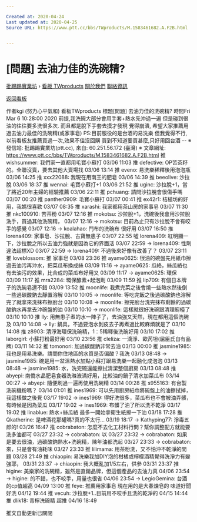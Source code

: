 ```yaml
---

Created at: 2020-04-24
Last updated at: 2020-04-25
Source URL: https://www.ptt.cc/bbs/TWproducts/M.1583461682.A.F2B.html


---
```


# [問題] 去油力佳的洗碗精?


[批踢踢實業坊](https://www.ptt.cc/bbs/) › [看板 TWproducts](https://www.ptt.cc/bbs/TWproducts/index.html) [關於我們](https://www.ptt.cc/about.html) [聯絡資訊](https://www.ptt.cc/contact.html)

[返回看板](https://www.ptt.cc/bbs/TWproducts/index.html)

作者kgi (努力心平氣和)
看板TWproducts
標題\[問題\] 去油力佳的洗碗精?
時間Fri Mar 6 10:28:00 2020
前提,我洗碗大部分會用手套+熱水先沖過一遍 但是碰到很油的往往要多洗很多次. 而且都是脫下手套去摸才發現 覺得崩潰, 希望大家推薦用過去油力最佳的洗碗精(或家事皂) PS:目前服役的是台酒的易洗樂 但我覺得不行,以前看板友推薦買過一次,效果不佳沒回購 買到不知道要買甚麼,只好用回台酒 -- ※ 發信站: 批踢踢實業坊(ptt.cc), 來自: 60.251.56.172 (臺灣) ※ 文章網址: <https://www.ptt.cc/bbs/TWproducts/M.1583461682.A.F2B.html>
推 wishsummer: 我們家一直都用毛寶小蘇打 03/06 11:03
推 defective: OP苦茶籽的。全聯沒賣，要去其他大賣場找 03/06 13:14
推 eveno: 易洗樂稀釋後用泡泡瓶 03/06 14:25
推 xxx22088: 我現在用南王的肥皂 03/06 14:39
推 beeolive: 沙拉脫 03/06 18:37
推 wennai: 毛寶小蘇打+1 03/06 21:52
推 uginc: 沙拉脫+1，當了將近20年主婦的經驗推薦 03/06 22:11
推 pchuang: 請問沙拉脫會很傷手嗎 03/07 00:20
推 panther0909: 毛寶小蘇打 03/07 00:41
推 ex42r1: 桔植坊的好用，我媽很喜歡 03/07 08:35
推 xarashi: 我家都用茶山房的家事皂 03/07 11:30
推 nkc100910: 苦茶粉 03/07 12:16
推 mokotsu: 沙拉脫+1，洗碗後我會用沙拉脫洗手，買過其他洗碗精， 03/07 12:16
→ mokotsu: 目前為止只有沙拉脫不會有咬手的感覺 03/07 12:16
→ koalahao: 鬥布的洗碗布 很好用 03/07 16:50
推 lorena409: 家事皂、沙拉脫、古寶無患子 03/07 22:55
噓 lorena409: 紅明顯一下，沙拉脫之所以去油力強就是因為它的界面活 03/07 22:59
→ lorena409: 性劑違法超標XD 03/07 22:59
→ lorena409: 不過後來好像有改善了？ 03/07 23:11
推 loveblossom: 推 家事皂 03/08 23:36
推 ayame0625: 很油的碗盤先用紙巾擦過去油污再沖水，把菜瓜布換成絲 03/09 11:16
→ ayame0625: 瓜絡，絲瓜絡也有去油污的效果，比合成的菜瓜布好用又 03/09 11:17
→ ayame0625: 環保 03/09 11:17
推 mra2284: 環保酵素+起泡劑 03/09 11:59
推 lip709: 有個日本牌子的洗碗皂還不錯 03/09 13:52
推 moonlife: 我煮完菜之後會燒一些熱水然後倒一些過碳酸鈉去靜置溶解 03/10 10:05
→ moonlife: 等吃完飯之後過碳酸鈉也溶解完了就拿來洗抹布擦廚台 03/10 10:08
→ moonlife: 擦完廚台洗完抹布剩餘的過碳酸鈉水再拿去沖碗盤的油 03/10 10:10
→ moonlife: 這樣就很好洗碗跟清理廚檯了 03/10 10:10
推 lly: 用無患子煮的水一陣子了，去油強又天然，現在都用這個洗碗及 03/10 14:08
→ lly: 鍋具，不過要泡水剝皮去子再煮過比較麻煩就是了 03/10 14:08
推 z8903: 清淨海環保洗碗精，1：5稀釋後洗碗好用 03/10 17:02
推 laborgirl: 小蘇打粉最好用 03/10 23:56
推 cleliza: 一滴淨、歐芮坦(屈臣氏自有品牌) 03/11 14:32
推 tomonori: 加過碳酸鈉非常去油 03/13 00:00
推 jasmine1985: 我也是用易洗樂。請問你住地區的水質是否偏酸？我洗 03/13 08:48
→ jasmine1985: 碗是用一盆溫熱水加點小蘇打跟易洗樂一起融化成泡泡 03/13 08:48
→ jasmine1985: 水，洗完碗還能擦拭清潔整個廚房 03/13 08:48
推 abyepi: 南僑水晶肥皂食器洗滌液滿好用，比較油的鍋子清水加菜瓜布 03/14 00:27
→ abyepi: 隨便刷過一遍再使用洗碗精 03/14 00:28
推 s955163: 有台製洗碗機粉嗎？ 03/14 01:01
推 ines1969: 可以先用廚房紙巾將碗盤上的油擦拭掉，我這樣做之後覺 03/17 19:02
→ ines1969: 得好洗很多，菜瓜布也不會被油弄髒，有時候是因為菜瓜 03/17 19:02
→ ines1969: 布髒了油了所以洗不乾淨 03/17 19:02
推 linablue: 熱水+絲瓜絡 最多一開始拿衛生紙擦一下油 03/18 17:28
推 Qkatherine: 是啤酒花那罐嗎?真的不太行... 03/19 18:17
→ Kathyping77: 淨毒五郎的! 03/26 16:47
推 cobrabaton: 怎麼不去化工材料行問？幫你調整配方就能要洗多油都可 03/27 23:32
→ cobrabaton: 以 03/27 23:32
→ cobrabaton: 如果是要去很油，過碳酸鈉熱水+洗碗精，陳年油都洗起 03/27 23:33
→ cobrabaton: 來，只是會有油耗味 03/27 23:33
推 lilimama: 用茶粉洗，又不怕沖不乾淨的問題 03/28 21:49
推 chiaopin: 易洗樂我加DIY泡的柑橘或檸檬酒精覺得洗淨力有變強耶， 03/31 23:37
→ chiaopin: 我大概亂加1/5左右，供參 03/31 23:37
推 higine: 美樂家的洗碗精，雖然是直銷品牌，但這個產品的去油力真 04/06 23:54
→ higine: 的不錯，也不咬手，用量也很省 04/06 23:54
→ LegioGemina: 台酒的cp值超高 04/09 13:00
推 feye: 推薦用家事皂 現在用的是大春煉皂的 味道好聞好洗 04/12 19:44
推 vecuh: 沙拉脫+1..目前用不咬手且洗的乾淨的 04/15 14:44
推 dlik18: 青檸洗碗精 超推 04/16 18:49

推文自動更新已關閉

